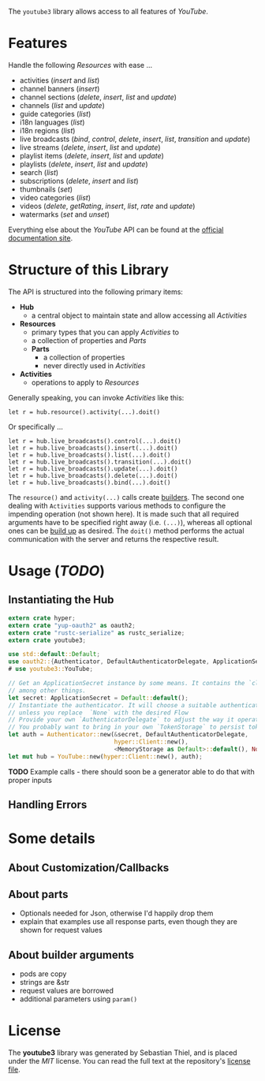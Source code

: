 <!---
DO NOT EDIT !
This file was generated automatically from 'src/mako/README.md.mako'
DO NOT EDIT !
-->
The `youtube3` library allows access to all features of *YouTube*.

# Features

Handle the following *Resources* with ease ... 

* activities (*insert* and *list*)
* channel banners (*insert*)
* channel sections (*delete*, *insert*, *list* and *update*)
* channels (*list* and *update*)
* guide categories (*list*)
* i18n languages (*list*)
* i18n regions (*list*)
* live broadcasts (*bind*, *control*, *delete*, *insert*, *list*, *transition* and *update*)
* live streams (*delete*, *insert*, *list* and *update*)
* playlist items (*delete*, *insert*, *list* and *update*)
* playlists (*delete*, *insert*, *list* and *update*)
* search (*list*)
* subscriptions (*delete*, *insert* and *list*)
* thumbnails (*set*)
* video categories (*list*)
* videos (*delete*, *getRating*, *insert*, *list*, *rate* and *update*)
* watermarks (*set* and *unset*)

Everything else about the *YouTube* API can be found at the
[official documentation site](https://developers.google.com/youtube/v3).

# Structure of this Library

The API is structured into the following primary items:

* **Hub**
    * a central object to maintain state and allow accessing all *Activities*
* **Resources**
    * primary types that you can apply *Activities* to
    * a collection of properties and *Parts*
    * **Parts**
        * a collection of properties
        * never directly used in *Activities*
* **Activities**
    * operations to apply to *Resources*

Generally speaking, you can invoke *Activities* like this:

```Rust,ignore
let r = hub.resource().activity(...).doit()
```

Or specifically ...

```ignore
let r = hub.live_broadcasts().control(...).doit()
let r = hub.live_broadcasts().insert(...).doit()
let r = hub.live_broadcasts().list(...).doit()
let r = hub.live_broadcasts().transition(...).doit()
let r = hub.live_broadcasts().update(...).doit()
let r = hub.live_broadcasts().delete(...).doit()
let r = hub.live_broadcasts().bind(...).doit()
```

The `resource()` and `activity(...)` calls create [builders][builder-pattern]. The second one dealing with `Activities` 
supports various methods to configure the impending operation (not shown here). It is made such that all required arguments have to be 
specified right away (i.e. `(...)`), whereas all optional ones can be [build up][builder-pattern] as desired.
The `doit()` method performs the actual communication with the server and returns the respective result.

# Usage (*TODO*)

## Instantiating the Hub

```Rust
extern crate hyper;
extern crate "yup-oauth2" as oauth2;
extern crate "rustc-serialize" as rustc_serialize;
extern crate youtube3;

use std::default::Default;
use oauth2::{Authenticator, DefaultAuthenticatorDelegate, ApplicationSecret, MemoryStorage};
# use youtube3::YouTube;

// Get an ApplicationSecret instance by some means. It contains the `client_id` and `client_secret`, 
// among other things.
let secret: ApplicationSecret = Default::default();
// Instantiate the authenticator. It will choose a suitable authentication flow for you, 
// unless you replace  `None` with the desired Flow
// Provide your own `AuthenticatorDelegate` to adjust the way it operates and get feedback about what's going on
// You probably want to bring in your own `TokenStorage` to persist tokens and retrieve them from storage.
let auth = Authenticator::new(&secret, DefaultAuthenticatorDelegate,
                              hyper::Client::new(),
                              <MemoryStorage as Default>::default(), None);
let mut hub = YouTube::new(hyper::Client::new(), auth);
```

**TODO** Example calls - there should soon be a generator able to do that with proper inputs

## Handling Errors

# Some details

## About Customization/Callbacks

## About parts

* Optionals needed for Json, otherwise I'd happily drop them
* explain that examples use all response parts, even though they are shown for request values

## About builder arguments

* pods are copy
* strings are &str
* request values are borrowed
* additional parameters using `param()`

[builder-pattern]: http://en.wikipedia.org/wiki/Builder_pattern
[google-go-api]: https://github.com/google/google-api-go-client

# License
The **youtube3** library was generated by Sebastian Thiel, and is placed 
under the *MIT* license.
You can read the full text at the repository's [license file][repo-license].

[repo-license]: https://github.com/Byron/google-apis-rsLICENSE.md
